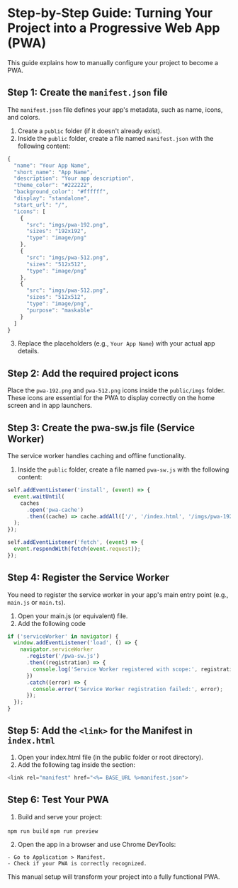 # Step-by-Step Guide: Turning Your Project into a Progressive Web App (PWA)

This guide explains how to manually configure your project to become a PWA.

## Step 1: Create the `manifest.json` file

The `manifest.json` file defines your app's metadata, such as name, icons, and colors.

  1. Create a `public` folder (if it doesn't already exist).
  2. Inside the `public` folder, create a file named `manifest.json` with the following content: 

```js
{
  "name": "Your App Name",
  "short_name": "App Name",
  "description": "Your app description",
  "theme_color": "#222222",
  "background_color": "#ffffff",
  "display": "standalone",
  "start_url": "/",
  "icons": [
    {
      "src": "imgs/pwa-192.png",
      "sizes": "192x192",
      "type": "image/png"
    },
    {
      "src": "imgs/pwa-512.png",
      "sizes": "512x512",
      "type": "image/png"
    },
    {
      "src": "imgs/pwa-512.png",
      "sizes": "512x512",
      "type": "image/png",
      "purpose": "maskable"
    }
  ]
}
```
  3. Replace the placeholders (e.g., `Your App Name`) with your actual app details.

## Step 2: Add the required project icons

  Place the `pwa-192.png` and `pwa-512.png` icons inside the `public/imgs` folder. 
  These icons are essential for the PWA to display correctly on the home screen and in app launchers.

## Step 3: Create the pwa-sw.js file (Service Worker)

The service worker handles caching and offline functionality.

  1. Inside the `public` folder, create a file named `pwa-sw.js` with the following content:

```js
self.addEventListener('install', (event) => {
  event.waitUntil(
    caches
      .open('pwa-cache')
      .then((cache) => cache.addAll(['/', '/index.html', '/imgs/pwa-192.png', '/imgs/pwa-512.png']))
  );
});

self.addEventListener('fetch', (event) => {
  event.respondWith(fetch(event.request));
});
```

## Step 4: Register the Service Worker

You need to register the service worker in your app's main entry point (e.g., `main.js` or `main.ts`).

  1. Open your main.js (or equivalent) file.
  2. Add the following code

```js
if ('serviceWorker' in navigator) {
  window.addEventListener('load', () => {
    navigator.serviceWorker
      .register('/pwa-sw.js')
      .then((registration) => {
        console.log('Service Worker registered with scope:', registration.scope);
      })
      .catch((error) => {
        console.error('Service Worker registration failed:', error);
      });
  });
}
```

## Step 5: Add the `<link>` for the Manifest in `index.html`

  1. Open your index.html file (in the public folder or root directory).
  2. Add the following <link> tag inside the <head> section:

```js
<link rel="manifest" href="<%= BASE_URL %>manifest.json">
```

## Step 6: Test Your PWA

  1. Build and serve your project:

  `npm run build`
  `npm run preview`

  2. Open the app in a browser and use Chrome DevTools: 

    - Go to Application > Manifest.
    - Check if your PWA is correctly recognized.
  
  
This manual setup will transform your project into a fully functional PWA.